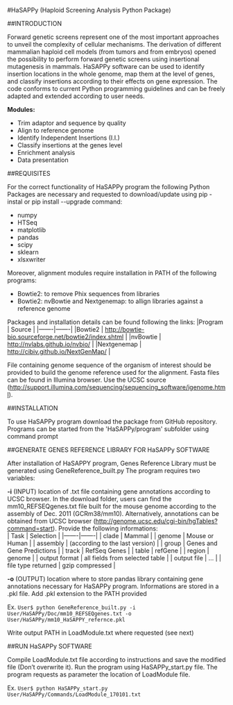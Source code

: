 #HaSAPPy (Haploid Screening Analysis Python Package)



##INTRODUCTION

Forward genetic screens represent one of the most important approaches to unveil the complexity of cellular mechanisms. The derivation of different mammalian haploid cell models (from tumors and from embryos) opened the possibility to perform forward genetic screens using insertional mutagenesis in mammals.
HaSAPPy software can be used to identify insertion locations in the whole genome, map them at the level of genes, and classify insertions according to their effects on gene expression. The code conforms to current Python programming guidelines and can be freely adapted and extended according to user needs.

**Modules:**
 - Trim adaptor and sequence by quality
 - Align to reference genome
 - Identify Independent Insertions (I.I.)
 - Classify insertions at the genes level
 - Enrichment analysis
 - Data presentation


##REQUISITES

For the correct functionality of HaSAPPy program the following Python Packages are necessary and requested to download/update using pip -instal or pip install --upgrade command:
 - numpy
 - HTSeq
 - matplotlib
 - pandas
 - scipy
 - sklearn
 - xlsxwriter
 
Moreover, alignment modules require installation in PATH of the following programs:
- Bowtie2: to remove Phix sequences from libraries
- Bowtie2: nvBowtie and Nextgenemap: to allign libraries against a reference genome

Packages and installation details can be found following the links:
|Program | Source |
|——-|——-|
|Bowtie2 | http://bowtie-bio.sourceforge.net/bowtie2/index.shtml |
|nvBowtie | http://nvlabs.github.io/nvbio/ |
|Nextgenemap | http://cibiv.github.io/NextGenMap/ |

File containing genome sequence of the organism of interest should be provided to build the genome reference used for the alignment. Fasta files can be found in Illumina browser. Use the UCSC source (http://support.illumina.com/sequencing/sequencing_software/igenome.html). 


##INSTALLATION

To use HaSAPPy program download the package from GitHub repository. Programs can be started from the 'HaSAPPy/program' subfolder using command prompt


##GENERATE GENES REFERENCE LIBRARY FOR HaSAPPy SOFTWARE

After installation of HaSAPPY program, Genes Reference Library must be generated using GeneReference_built.py
The program requires two variables:

**-i** (INPUT) 	location of .txt file containing gene annotations according to UCSC browser. In the download folder, users can find the mm10_REFSEQgenes.txt file built for the mouse genome according to the assembly of Dec. 2011 (GCRm38/mm10). Alternatively, annotations can be obtained from UCSC browser (http://genome.ucsc.edu/cgi-bin/hgTables?command=start). Provide the following informations:	
| Task | Selection |
|——-|——-|
| clade	| Mammal |
| genome | Mouse or Human |
| assembly | (according to the last version) |
| group	| Genes and Gene Predictions |
| track	| RefSeq Genes |
| table	| refGene |
| region | genome |
| output format	| all fields from selected table |
| output file |	… |
| file type returned | gzip compressed |

**-o** (OUTPUT)	location where to store pandas library containing gene annotations necessary for HaSAPPy program. Informations are stored in a .pkl file. Add .pkl extension to the PATH provided

Ex.
```User$ python GeneReference_built.py -i User/HaSAPPy/Doc/mm10_REFSEQgenes.txt -o User/HaSAPPy/mm10_HaSAPPY_refernce.pkl```

Write output PATH in LoadModule.txt where requested (see next)


##RUN HaSAPPy SOFTWARE

Compile LoadModule.txt file according to instructions and save the modified file (Don’t overwrite it). Run the program using HaSAPPy_start.py file. The program requests as parameter the location of LoadModule file.

Ex.
```User$ python HaSAPPy_start.py User/HaSAPPy/Commands/LoadModule_170101.txt```




